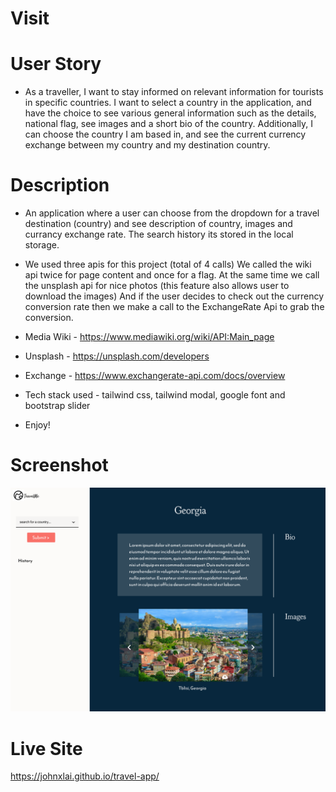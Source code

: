 # Visit
# User Story
* As a traveller, I want to stay informed on relevant information for tourists in specific countries. I want to select a country in the application, and have the choice to see various general information such as the details, national flag, see images and a short bio of the country. Additionally, I can choose the country I am based in, and see the current currency exchange between my country and my destination country.

# Description
* An application where a user can choose from the dropdown for a travel destination (country) and see description of country, images and currancy exchange rate. The search history its stored in the local storage.

* We used three apis for this project (total of 4 calls) We called the wiki api twice for page content and once for a flag. At the same time we call the unsplash api for nice photos (this feature also allows user to download the images) And if the user decides to check out the currency conversion rate then we make a call to the ExchangeRate Api to grab the conversion.

* Media Wiki - https://www.mediawiki.org/wiki/API:Main_page
* Unsplash - https://unsplash.com/developers
* Exchange - https://www.exchangerate-api.com/docs/overview

* Tech stack used - tailwind css, tailwind modal, google font and bootstrap slider

* Enjoy!


# Screenshot
![Final Website](assets/image/travel-app.png)

# Live Site
https://johnxlai.github.io/travel-app/
